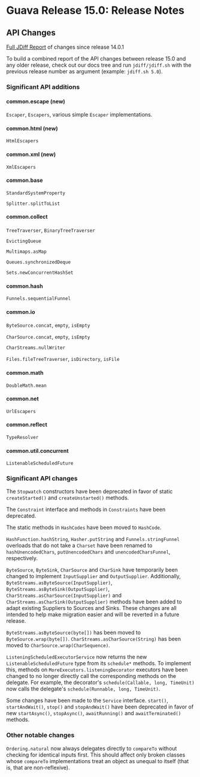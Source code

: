 # Guava Release 15.0: Release Notes

## API Changes

[Full JDiff Report](http://google.github.io/guava/releases/15.0/api/diffs/) of changes since release 14.0.1

To build a combined report of the API changes between release 15.0 and any older release, check out our docs tree and run `jdiff/jdiff.sh` with the previous release number as argument (example: `jdiff.sh 5.0`).

### Significant API additions

#### common.escape (new)

`Escaper`, `Escapers`, various simple `Escaper` implementations.

#### common.html (new)

`HtmlEscapers`

#### common.xml (new)

`XmlEscapers`

#### common.base

`StandardSystemProperty`

`Splitter.splitToList`

#### common.collect
`TreeTraverser`, `BinaryTreeTraverser`

`EvictingQueue`

`Multimaps.asMap`

`Queues.synchronizedDeque`

`Sets.newConcurrentHashSet`

#### common.hash

`Funnels.sequentialFunnel`

#### common.io

`ByteSource.concat`, `empty`, `isEmpty`

`CharSource.concat`, `empty`, `isEmpty`

`CharStreams.nullWriter`

`Files.fileTreeTraverser`, `isDirectory`, `isFile`

#### common.math

`DoubleMath.mean`

#### common.net
`UrlEscapers`

#### common.reflect
`TypeResolver`

#### common.util.concurrent
`ListenableScheduledFuture`

### Significant API changes

The `Stopwatch` constructors have been deprecated in favor of static `createStarted()` and `createUnstarted()` methods.

The `Constraint` interface and methods in `Constraints` have been deprecated.

The static methods in `HashCodes` have been moved to `HashCode`.

`HashFunction.hashString`, `Hasher.putString` and `Funnels.stringFunnel` overloads that do not take a `Charset` have been renamed to `hashUnencodedChars`, `putUnencodedChars` and `unencodedCharsFunnel`, respectively.

`ByteSource`, `ByteSink`, `CharSource` and `CharSink` have temporarily been changed to implement `InputSupplier` and `OutputSupplier`. Additionally, `ByteStreams.asByteSource(InputSupplier)`, `ByteStreams.asByteSink(OutputSupplier)`, `CharStreams.asCharSource(InputSupplier)` and `CharStreams.asCharSink(OutputSupplier)` methods have been added to adapt existing Suppliers to Sources and Sinks. These changes are all intended to help make migration easier and will be reverted in a future release.

`ByteStreams.asByteSource(byte[])` has been moved to `ByteSource.wrap(byte[])`. `CharStreams.asCharSource(String)` has been moved to `CharSource.wrap(CharSequence)`.

`ListeningScheduledExecutorService` now returns the new `ListenableScheduledFuture` type from its `schedule*` methods. To implement this, methods on `MoreExecutors.listeningDecorator` executors have been changed to no longer directly call the corresponding methods on the delegate. For example, the decorator's `schedule(Callable, long, TimeUnit)` now calls the delegate's `schedule(Runnable, long, TimeUnit)`.

Some changes have been made to the `Service` interface. `start()`, `startAndWait()`, `stop()` and `stopAndWait()` have been deprecated in favor of new `startAsync()`, `stopAsync()`, `awaitRunning()` and `awaitTerminated()` methods.

### Other notable changes

`Ordering.natural` now always delegates directly to `compareTo` without checking for identical inputs first. This should affect only broken classes whose `compareTo` implementations treat an object as unequal to itself (that is, that are non-reflexive).
